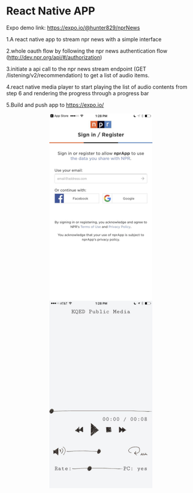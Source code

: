 <h1>React Native APP</h1>


Expo demo link: https://expo.io/@hunter829/nprNews

1.A react native app to stream npr news with a simple interface

2.whole oauth flow by following the npr news authentication flow
(http://dev.npr.org/api/#/authorization) 

3.initiate a api call to the npr news
stream endpoint (GET /listening/v2/recommendation) to get a list of audio items.

4.react native media player to start playing the list of audio contents from step 6 and rendering the progress through a progress bar

5.Build and push app to https://expo.io/

<div align = "center">
<img src = './image/1.pic.jpg' width = "275" height = "500" align=center></img>
<img src = './image/2.pic.jpg' width = "275" height = "500" align=center></img>
</div>
